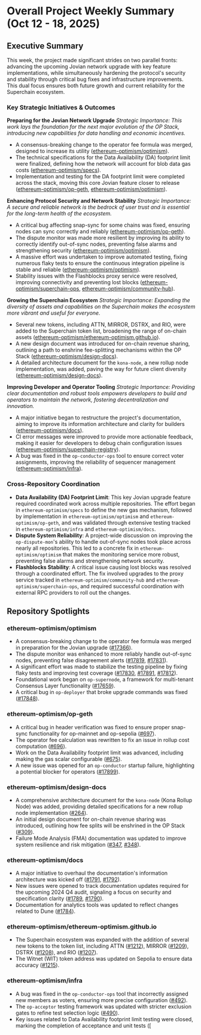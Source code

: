 # Overall Project Weekly Summary (Oct 12 - 18, 2025)

## Executive Summary
This week, the project made significant strides on two parallel fronts: advancing the upcoming Jovian network upgrade with key feature implementations, while simultaneously hardening the protocol's security and stability through critical bug fixes and infrastructure improvements. This dual focus ensures both future growth and current reliability for the Superchain ecosystem.

### Key Strategic Initiatives & Outcomes

**Preparing for the Jovian Network Upgrade**
_Strategic Importance: This work lays the foundation for the next major evolution of the OP Stack, introducing new capabilities for data handling and economic incentives._
-   A consensus-breaking change to the operator fee formula was merged, designed to increase its utility ([ethereum-optimism/optimism](https://github.com/ethereum-optimism/optimism)).
-   The technical specifications for the Data Availability (DA) footprint limit were finalized, defining how the network will account for blob data gas costs ([ethereum-optimism/specs](https://github.com/ethereum-optimism/specs)).
-   Implementation and testing for the DA footprint limit were completed across the stack, moving this core Jovian feature closer to release ([ethereum-optimism/op-geth](https://github.com/ethereum-optimism/op-geth), [ethereum-optimism/optimism](https://github.com/ethereum-optimism/optimism)).

**Enhancing Protocol Security and Network Stability**
_Strategic Importance: A secure and reliable network is the bedrock of user trust and is essential for the long-term health of the ecosystem._
-   A critical bug affecting snap-sync for some chains was fixed, ensuring nodes can sync correctly and reliably ([ethereum-optimism/op-geth](https://github.com/ethereum-optimism/op-geth)).
-   The dispute monitor was made more resilient by improving its ability to correctly identify out-of-sync nodes, preventing false alarms and strengthening security ([ethereum-optimism/optimism](https://github.com/ethereum-optimism/optimism)).
-   A massive effort was undertaken to improve automated testing, fixing numerous flaky tests to ensure the continuous integration pipeline is stable and reliable ([ethereum-optimism/optimism](https://github.com/ethereum-optimism/optimism)).
-   Stability issues with the Flashblocks proxy service were resolved, improving connectivity and preventing lost blocks ([ethereum-optimism/superchain-ops](https://github.com/ethereum-optimism/superchain-ops), [ethereum-optimism/community-hub](https://github.com/ethereum-optimism/community-hub)).

**Growing the Superchain Ecosystem**
_Strategic Importance: Expanding the diversity of assets and capabilities on the Superchain makes the ecosystem more vibrant and useful for everyone._
-   Several new tokens, including ATTN, MIRROR, DSTRX, and RIO, were added to the Superchain token list, broadening the range of on-chain assets ([ethereum-optimism/ethereum-optimism.github.io](https://github.com/ethereum-optimism/ethereum-optimism.github.io)).
-   A new design document was introduced for on-chain revenue sharing, outlining a path to enshrine fee-splitting mechanisms within the OP Stack ([ethereum-optimism/design-docs](https://github.com/ethereum-optimism/design-docs)).
-   A detailed architecture document for the `kona-node`, a new rollup node implementation, was added, paving the way for future client diversity ([ethereum-optimism/design-docs](https://github.com/ethereum-optimism/design-docs)).

**Improving Developer and Operator Tooling**
_Strategic Importance: Providing clear documentation and robust tools empowers developers to build and operators to maintain the network, fostering decentralization and innovation._
-   A major initiative began to restructure the project's documentation, aiming to improve its information architecture and clarity for builders ([ethereum-optimism/docs](https://github.com/ethereum-optimism/docs)).
-   CI error messages were improved to provide more actionable feedback, making it easier for developers to debug chain configuration issues ([ethereum-optimism/superchain-registry](https://github.com/ethereum-optimism/superchain-registry)).
-   A bug was fixed in the `op-conductor-ops` tool to ensure correct voter assignments, improving the reliability of sequencer management ([ethereum-optimism/infra](https://github.com/ethereum-optimism/infra)).

### Cross-Repository Coordination

-   **Data Availability (DA) Footprint Limit**: This key Jovian upgrade feature required coordinated work across multiple repositories. The effort began in `ethereum-optimism/specs` to define the new gas mechanism, followed by implementation in `ethereum-optimism/optimism` and `ethereum-optimism/op-geth`, and was validated through extensive testing tracked in `ethereum-optimism/infra` and `ethereum-optimism/docs`.
-   **Dispute System Reliability**: A project-wide discussion on improving the `op-dispute-mon`'s ability to handle out-of-sync nodes took place across nearly all repositories. This led to a concrete fix in `ethereum-optimism/optimism` that makes the monitoring service more robust, preventing false alarms and strengthening network security.
-   **Flashblocks Stability**: A critical issue causing lost blocks was resolved through a coordinated effort. The fix involved upgrades to the proxy service tracked in `ethereum-optimism/community-hub` and `ethereum-optimism/superchain-ops`, and required successful coordination with external RPC providers to roll out the changes.

## Repository Spotlights

### ethereum-optimism/optimism
-   A consensus-breaking change to the operator fee formula was merged in preparation for the Jovian upgrade ([#17366](https://github.com/ethereum-optimism/optimism/pull/17366)).
-   The dispute monitor was enhanced to more reliably handle out-of-sync nodes, preventing false disagreement alerts ([#17819](https://github.com/ethereum-optimism/optimism/pull/17819), [#17831](https://github.com/ethereum-optimism/optimism/pull/17831)).
-   A significant effort was made to stabilize the testing pipeline by fixing flaky tests and improving test coverage ([#17830](https://github.com/ethereum-optimism/optimism/pull/17830), [#17891](https://github.com/ethereum-optimism/optimism/pull/17891), [#17812](https://github.com/ethereum-optimism/optimism/pull/17812)).
-   Foundational work began on `op-supernode`, a framework for multi-tenant Consensus Layer functionality ([#17659](https://github.com/ethereum-optimism/optimism/pull/17659)).
-   A critical bug in `op-deployer` that broke upgrade commands was fixed ([#17848](https://github.com/ethereum-optimism/optimism/pull/17848)).

### ethereum-optimism/op-geth
-   A critical bug in header verification was fixed to ensure proper snap-sync functionality for op-mainnet and op-sepolia ([#697](https://github.com/ethereum-optimism/op-geth/pull/697)).
-   The operator fee calculation was rewritten to fix an issue in rollup cost computation ([#696](https://github.com/ethereum-optimism/op-geth/pull/696)).
-   Work on the Data Availability footprint limit was advanced, including making the gas scalar configurable ([#675](https://github.com/ethereum-optimism/op-geth/pull/675)).
-   A new issue was opened for an `op-conductor` startup failure, highlighting a potential blocker for operators ([#17899](https://github.com/ethereum-optimism/op-geth/issues/17899)).

### ethereum-optimism/design-docs
-   A comprehensive architecture document for the `kona-node` (Kona Rollup Node) was added, providing detailed specifications for a new rollup node implementation ([#264](https://github.com/ethereum-optimism/design-docs/pull/264)).
-   An initial design document for on-chain revenue sharing was introduced, outlining how fee splits will be enshrined in the OP Stack ([#309](https://github.com/ethereum-optimism/design-docs/pull/309)).
-   Failure Mode Analysis (FMA) documentation was updated to improve system resilience and risk mitigation ([#347](https://github.com/ethereum-optimism/design-docs/pull/347), [#348](https://github.com/ethereum-optimism/design-docs/pull/348)).

### ethereum-optimism/docs
-   A major initiative to overhaul the documentation's information architecture was kicked off ([#1791](https://github.com/ethereum-optimism/docs/pull/1791), [#1792](https://github.com/ethereum-optimism/docs/pull/1792)).
-   New issues were opened to track documentation updates required for the upcoming 2024 Q4 audit, signaling a focus on security and specification clarity ([#1789](https://github.com/ethereum-optimism/docs/issues/1789), [#1790](https://github.com/ethereum-optimism/docs/issues/1790)).
-   Documentation for analytics tools was updated to reflect changes related to Dune ([#1784](https://github.com/ethereum-optimism/docs/pull/1784)).

### ethereum-optimism/ethereum-optimism.github.io
-   The Superchain ecosystem was expanded with the addition of several new tokens to the token list, including ATTN ([#1212](https://github.com/ethereum-optimism/ethereum-optimism.github.io/pull/1212)), MIRROR ([#1209](https://github.com/ethereum-optimism/ethereum-optimism.github.io/pull/1209)), DSTRX ([#1208](https://github.com/ethereum-optimism/ethereum-optimism.github.io/pull/1208)), and RIO ([#1207](https://github.com/ethereum-optimism/ethereum-optimism.github.io/pull/1207)).
-   The Witnet (WIT) token address was updated on Sepolia to ensure data accuracy ([#1215](https://github.com/ethereum-optimism/ethereum-optimism.github.io/pull/1215)).

### ethereum-optimism/infra
-   A bug was fixed in the `op-conductor-ops` tool that incorrectly assigned new members as voters, ensuring more precise configuration ([#492](https://github.com/ethereum-optimism/infra/pull/492)).
-   The `op-acceptor` testing framework was updated with stricter exclusion gates to refine test selection logic ([#490](https://github.com/ethereum-optimism/infra/pull/490)).
-   Key issues related to Data Availability footprint limit testing were closed, marking the completion of acceptance and unit tests ([